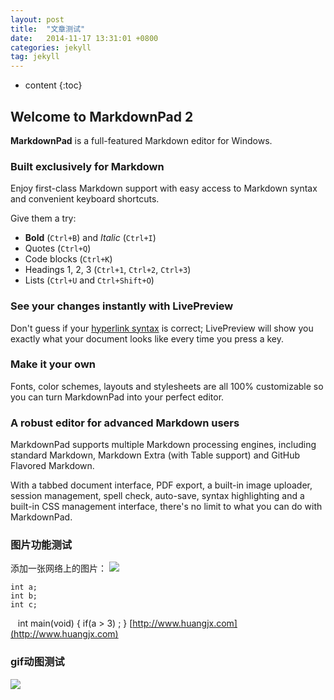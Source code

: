 ```yaml
---
layout: post
title:  "文章测试"
date:   2014-11-17 13:31:01 +0800
categories: jekyll
tag: jekyll
---
```


* content
{:toc}


## Welcome to MarkdownPad 2 ##

**MarkdownPad** is a full-featured Markdown editor for Windows.

### Built exclusively for Markdown ###

Enjoy first-class Markdown support with easy access to  Markdown syntax and convenient keyboard shortcuts.

Give them a try:

- **Bold** (`Ctrl+B`) and *Italic* (`Ctrl+I`)
- Quotes (`Ctrl+Q`)
- Code blocks (`Ctrl+K`)
- Headings 1, 2, 3 (`Ctrl+1`, `Ctrl+2`, `Ctrl+3`)
- Lists (`Ctrl+U` and `Ctrl+Shift+O`)

### See your changes instantly with LivePreview ###

Don't guess if your [hyperlink syntax](http://markdownpad.com) is correct; LivePreview will show you exactly what your document looks like every time you press a key.

### Make it your own ###

Fonts, color schemes, layouts and stylesheets are all 100% customizable so you can turn MarkdownPad into your perfect editor.

### A robust editor for advanced Markdown users ###

MarkdownPad supports multiple Markdown processing engines, including standard Markdown, Markdown Extra (with Table support) and GitHub Flavored Markdown.

With a tabbed document interface, PDF export, a built-in image uploader, session management, spell check, auto-save, syntax highlighting and a built-in CSS management interface, there's no limit to what you can do with MarkdownPad.

### 图片功能测试 ###

添加一张网络上的图片：
![](http://7xkc7a.com1.z0.glb.clouddn.com/TDDTDDFigure.png)

    int a;
    int b;
    int c;
    int main(void)
    {
        if(a > 3)
            ;
    }
[http://www.huangjx.com](http://www.huangjx.com)

### gif动图测试 ###

![](http://7xkc7a.com1.z0.glb.clouddn.com/JazzhandsunityResult2.gif)
